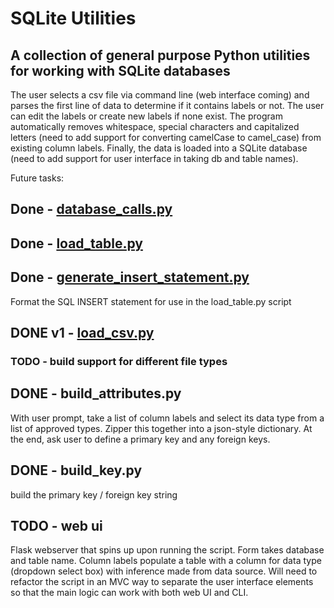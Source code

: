 # SQLite Utilities

A collection of general purpose Python utilities for working with SQLite databases
---
The user selects a csv file via command line (web interface coming) and parses the first line of data to determine if it contains labels or not.  The user can edit the labels or create new labels if none exist.  The program automatically removes whitespace, special characters and capitalized letters (need to add support for converting camelCase to camel_case) from existing column labels.  Finally, the data is loaded into a SQLite database (need to add support for user interface in taking db and table names).  

Future tasks:
## Done - [database_calls.py](https://github.com/alexkelley/SQLite_Utilities/blob/master/database_calls.py)
## Done - [load_table.py](https://github.com/alexkelley/SQLite_Utilities/blob/master/load_table.py)
## Done - [generate_insert_statement.py](https://github.com/alexkelley/SQLite_Utilities/blob/master/generate_insert_statement.py)
Format the SQL INSERT statement for use in the load_table.py script
## DONE v1 - [load_csv.py](https://github.com/alexkelley/SQLite_Utilities/blob/master/load_csv.py)
### TODO - build support for different file types

## DONE - build_attributes.py
With user prompt, take a list of column labels and select its data type from a list of approved types.  Zipper this together into a json-style dictionary.  At the end, ask user to define a primary key and any foreign keys.
## DONE - build_key.py
build the primary key / foreign key string
## TODO - web ui
Flask webserver that spins up upon running the script.  Form takes database and table name.  Column labels populate a table with a column for data type (dropdown select box) with inference made from data source.  Will need to refactor the script in an MVC way to separate the user interface elements so that the main logic can work with both web UI and CLI. 
